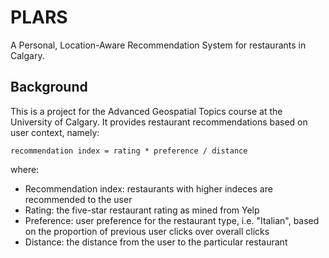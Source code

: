 # PLARS
A Personal, Location-Aware Recommendation System for restaurants in Calgary. 

## Background 
This is a project for the Advanced Geospatial Topics course at the University of Calgary. It provides restaurant recommendations based on user context, namely: 

``` recommendation index = rating * preference / distance ```

where:

* Recommendation index: restaurants with higher indeces are recommended to the user 
* Rating: the five-star restaurant rating as mined from Yelp 
* Preference: user preference for the restaurant type, i.e. "Italian", based on the proportion of previous user clicks over overall clicks 
* Distance: the distance from the user to the particular restaurant
